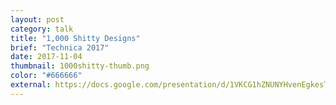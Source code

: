 ```yaml
---
layout: post
category: talk
title: "1,000 Shitty Designs"
brief: "Technica 2017"
date: 2017-11-04
thumbnail: 1000shitty-thumb.png
color: "#666666"
external: https://docs.google.com/presentation/d/1VKCG1hZNUNYHvenEgkesTauYhWQSMBXqPYEDJP0-XnU/pub?start=false&loop=false&delayms=3000&slide=id.p
---
```

